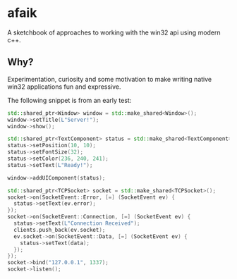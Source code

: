 # afaik

A sketchbook of approaches to working with the win32 api using modern c++.

## Why?

Experimentation, curiosity and some motivation to make writing native win32 applications fun and expressive.

The following snippet is from an early test:

```cpp
std::shared_ptr<Window> window = std::make_shared<Window>();
window->setTitle(L"Server!");
window->show();

std::shared_ptr<TextComponent> status = std::make_shared<TextComponent>();
status->setPosition(10, 10);
status->setFontSize(32);
status->setColor(236, 240, 241);
status->setText(L"Ready!");

window->addUIComponent(status);

std::shared_ptr<TCPSocket> socket = std::make_shared<TCPSocket>();
socket->on(SocketEvent::Error, [=] (SocketEvent ev) {
  status->setText(ev.error);
});
socket->on(SocketEvent::Connection, [=] (SocketEvent ev) {
  status->setText(L"Connection Received");
  clients.push_back(ev.socket);
  ev.socket->on(SocketEvent::Data, [=] (SocketEvent ev) {
    status->setText(data);
  });
});
socket->bind("127.0.0.1", 1337);
socket->listen();
```

